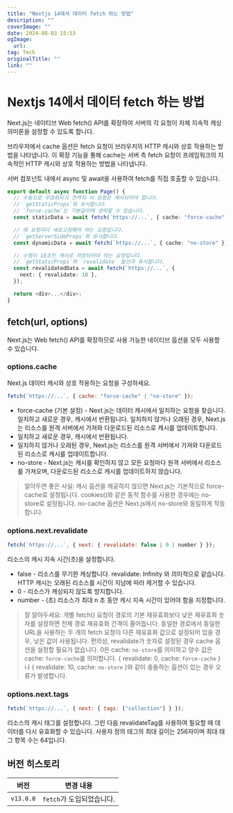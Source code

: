 ```yaml
---
title: "Nextjs 14에서 데이터 fetch 하는 방법"
description: ""
coverImage: ""
date: 2024-08-03 15:53
ogImage: 
  url: 
tag: Tech
originalTitle: ""
link: ""
---
```




# Nextjs 14에서 데이터 fetch 하는 방법

Next.js는 네이티브 Web fetch() API를 확장하여 서버의 각 요청이 자체 지속적 캐싱 의미론을 설정할 수 있도록 합니다.

브라우저에서 cache 옵션은 fetch 요청이 브라우저의 HTTP 캐시와 상호 작용하는 방법을 나타냅니다. 이 확장 기능을 통해 cache는 서버 측 fetch 요청이 프레임워크의 지속적인 HTTP 캐시와 상호 작용하는 방법을 나타냅니다.

서버 컴포넌트 내에서 async 및 await을 사용하여 fetch를 직접 호출할 수 있습니다.

<div class="content-ad"></div>

```typescript
export default async function Page() {
  // 수동으로 무효화되기 전까지 이 요청은 캐시되어야 합니다.
  // `getStaticProps`와 유사합니다.
  // `force-cache`는 기본값이며 생략할 수 있습니다.
  const staticData = await fetch(`https://...`, { cache: "force-cache" });

  // 매 요청마다 새로고침해야 하는 요청입니다.
  // `getServerSideProps`와 유사합니다.
  const dynamicData = await fetch(`https://...`, { cache: "no-store" });

  // 수명이 10초인 캐시로 저장되어야 하는 요청입니다.
  // `getStaticProps`와 `revalidate` 옵션과 유사합니다.
  const revalidatedData = await fetch(`https://...`, {
    next: { revalidate: 10 },
  });

  return <div>...</div>;
}
```

## fetch(url, options)

Next.js는 Web fetch() API를 확장하므로 사용 가능한 네이티브 옵션을 모두 사용할 수 있습니다.

### options.cache

<div class="content-ad"></div>

Next.js 데이터 캐시와 상호 작용하는 요청을 구성하세요.

```js
fetch(`https://...`, { cache: "force-cache" | "no-store" });
```

- force-cache (기본 설정) - Next.js는 데이터 캐시에서 일치하는 요청을 찾습니다. 일치하고 새로운 경우, 캐시에서 반환됩니다. 일치하지 않거나 오래된 경우, Next.js는 리소스를 원격 서버에서 가져와 다운로드된 리소스로 캐시를 업데이트합니다.
- 일치하고 새로운 경우, 캐시에서 반환됩니다.
- 일치하지 않거나 오래된 경우, Next.js는 리소스를 원격 서버에서 가져와 다운로드된 리소스로 캐시를 업데이트합니다.
- no-store - Next.js는 캐시를 확인하지 않고 모든 요청마다 원격 서버에서 리소스를 가져오며, 다운로드된 리소스로 캐시를 업데이트하지 않습니다.

> 알아두면 좋은 사실:
> 캐시 옵션을 제공하지 않으면 Next.js는 기본적으로 force-cache로 설정됩니다. cookies()와 같은 동적 함수를 사용한 경우에는 no-store로 설정됩니다. no-cache 옵션은 Next.js에서 no-store와 동일하게 작동합니다.

<div class="content-ad"></div>

### options.next.revalidate

```js
fetch(`https://...`, { next: { revalidate: false | 0 | number } });
```

리소스의 캐시 지속 시간(초)을 설정합니다.

- false - 리소스를 무기한 캐싱합니다. revalidate: Infinity 와 의미적으로 같습니다. HTTP 캐시는 오래된 리소스를 시간이 지남에 따라 제거할 수 있습니다.
- 0 - 리소스가 캐싱되지 않도록 방지합니다.
- number - (초) 리소스가 최대 n 초 동안 캐시 지속 시간이 있어야 함을 지정합니다.

<div class="content-ad"></div>

> 잘 알아두세요:
> 개별 fetch() 요청이 경로의 기본 재유효화보다 낮은 재유효화 숫자를 설정하면 전체 경로 재유효화 간격이 줄어듭니다.
> 동일한 경로에서 동일한 URL을 사용하는 두 개의 fetch 요청이 다른 재유효화 값으로 설정되어 있을 경우, 낮은 값이 사용됩니다.
> 편의상, revalidate가 숫자로 설정된 경우 cache 옵션을 설정할 필요가 없습니다. 0은 cache: `no-store`를 의미하고 양수 값은 cache: `force-cache`를 의미합니다.
> { revalidate: 0, cache: `force-cache` } 나 { revalidate: 10, cache: `no-store` }와 같이 충돌하는 옵션이 있는 경우 오류가 발생합니다.

### options.next.tags

```js
fetch(`https://...`, { next: { tags: ["collection"] } });
```

리소스의 캐시 태그를 설정합니다. 그런 다음 revalidateTag를 사용하여 필요할 때 데이터를 다시 유효화할 수 있습니다. 사용자 정의 태그의 최대 길이는 256자이며 최대 태그 항목 수는 64입니다.

<div class="content-ad"></div>

## 버전 히스토리

| 버전      | 변경 내용                 |
| --------- | ------------------------- |
| `v13.0.0` | `fetch`가 도입되었습니다. |

<div class="content-ad"></div>
